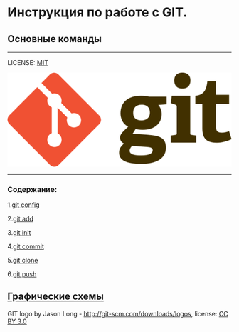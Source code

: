 # Инструкция по работе с GIT. 
## Основные команды

---
LICENSE: [MIT](./licence.md)

![git-logo](./assets/git-logo.png)

---
### Содержание:
1.[git config](./config.md)

2.[git add](./add.md)

3.[git init](./init.md)

4.[git commit](./commit.md)

5.[git clone](./clone.md)

6.[git push](./push.md)

[Графические схемы](./graphic%20schemes.md) 
---

GIT logo by Jason Long - http://git-scm.com/downloads/logos, license: [CC BY 3.0](https://creativecommons.org/licenses/by/3.0/deed.en/)



